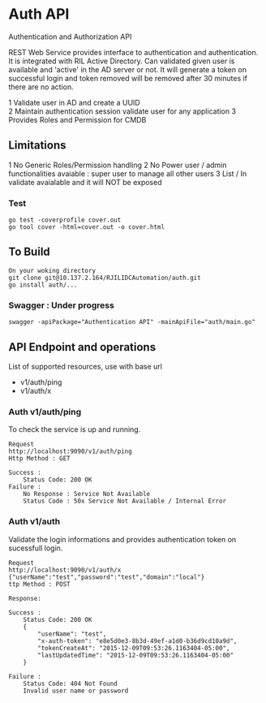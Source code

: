 
# Auth API

Authentication and Authorization API 

REST Web Service provides interface to authentication and authentication. It is integrated with RIL Active Directory. Can validated given user is available and 'active' in the AD server or not. It will generate a token on successful login and token removed will be removed after 30 minutes  if there are no action.

 1 Validate user in AD and create a UUID  
 2 Maintain authentication session validate user for any application
 3 Provides Roles and Permission for CMDB

## Limitations
 1 No Generic Roles/Permission handling
 2 No Power user / admin functionalities avaiable :  super user to manage all other users
 3 List / In validate avaialable and it will NOT be exposed 

### Test
```
go test -coverprofile cover.out 
go tool cover -html=cover.out -o cover.html
```

## To Build
```
On your woking directory 
git clone git@10.137.2.164/RJILIDCAutomation/auth.git
go install auth/...
```

### Swagger : Under progress 
```
swagger -apiPackage="Authentication API" -mainApiFile="auth/main.go"
```

## API Endpoint and operations
List of supported resources, use with base url 

 - v1/auth/ping
 - v1/auth/x

### Auth v1/auth/ping
To check the service is up and running.

```
Request
http://localhost:9090/v1/auth/ping
Http Method : GET

Success :
	Status Code: 200 OK
Failure :
    No Response : Service Not Available
    Status Code : 50x Service Not Available / Internal Error
```

### Auth v1/auth
Validate the login informations and provides authentication token on sucessfull login.

```
Request 
http://localhost:9090/v1/auth/x
{"userName":"test","password":"test","domain":"local"}
ttp Method : POST

Response:

Success :
	Status Code: 200 OK
    {
        "userName": "test",
        "x-auth-token": "e8e5d0e3-8b3d-49ef-a1d0-b36d9cd10a9d",
        "tokenCreateAt": "2015-12-09T09:53:26.1163404-05:00",
        "lastUpdatedTime": "2015-12-09T09:53:26.1163404-05:00"
    }

Failure :
    Status Code: 404 Not Found
    Invalid user name or password
```    


